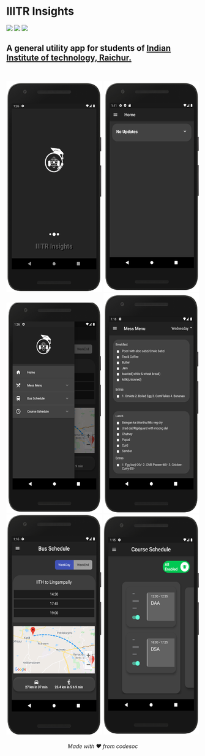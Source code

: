 <h1>IIITR Insights</h1>
<p>
<img src="https://img.shields.io/badge/UI/UX-flutter-blue">
<img src="https://img.shields.io/badge/Backend-firebase-orange">
<img src="https://img.shields.io/badge/Language-dart-green">
</p>
<h2>A general utility app for students of <a href="https://iiitr.ac.in/">Indian Institute of technology, Raichur.</a></h2><br>
  

<p align="center">
<img src="screenshots/splash.png" width=250 height=550>
<img src="screenshots/home.png" width=250 height=550>
<img src="screenshots/drawer.png" width=250 height=550>
<img src="screenshots/mess.png" width=250 height=575>
<img src="screenshots/bus.png" width=250 height=575>
<img src="screenshots/course.png" width=250 height=575>
</p>
<center><h6 align="center">Made with ❤️ from codesoc</h6></center>
